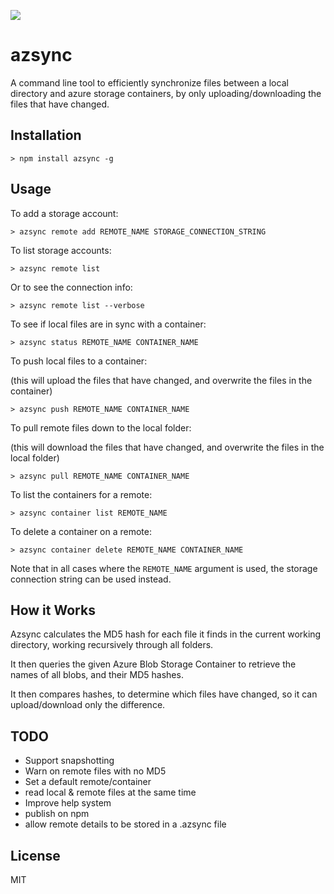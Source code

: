 ![](https://travis-ci.org/richorama/azsync.svg?branch=master)

# azsync

A command line tool to efficiently synchronize files between a local directory and azure storage containers, by only uploading/downloading the files that have changed.

## Installation

```
> npm install azsync -g
```

## Usage

To add a storage account:

```
> azsync remote add REMOTE_NAME STORAGE_CONNECTION_STRING
```

To list storage accounts:

```
> azsync remote list
```

Or to see the connection info:

```
> azsync remote list --verbose
```

To see if local files are in sync with a container:

```
> azsync status REMOTE_NAME CONTAINER_NAME
```

To push local files to a container:

(this will upload the files that have changed, and overwrite the files in the container)

```
> azsync push REMOTE_NAME CONTAINER_NAME
```

To pull remote files down to the local folder:

(this will download the files that have changed, and overwrite the files in the local folder)

```
> azsync pull REMOTE_NAME CONTAINER_NAME
```

To list the containers for a remote:

```
> azsync container list REMOTE_NAME
```

To delete a container on a remote:

```
> azsync container delete REMOTE_NAME CONTAINER_NAME
```

Note that in all cases where the `REMOTE_NAME` argument is used, the storage connection string can be used instead.

## How it Works

Azsync calculates the MD5 hash for each file it finds in the current working directory,
working recursively through all folders.

It then queries the given Azure Blob Storage Container
to retrieve the names of all blobs, and their MD5 hashes.

It then compares hashes, to determine which files have changed, so it can upload/download only
the difference.

## TODO

* Support snapshotting
* Warn on remote files with no MD5
* Set a default remote/container
* read local & remote files at the same time
* Improve help system
* publish on npm
* allow remote details to be stored in a .azsync file

## License

MIT
